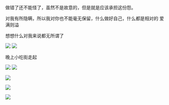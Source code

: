 做错了还不能怪了，虽然不是故意的，但是就是应该承担这份怨。

对我有所隐瞒，所以我对你也不能毫无保留，什么做好自己，什么都是相对的
爱满则溢

想想什么对我来说都无所谓了


![](../../img/6904315-193f987a2467ec19.jpg)
![](../../img/6904315-953f26a26d84e762.jpg)


晚上小吃街走起

![](../../img/6904315-70a00a406071a48f.jpg)
![](../../img/6904315-807112941a6826a6.jpg)

![](../../img/6904315-5ca42ddb57da793c.jpg)

![](../../img/6904315-07ab3c09f0da6f52.jpg)

![](../../img/6904315-ea0ce5cb7299c571.jpg)
